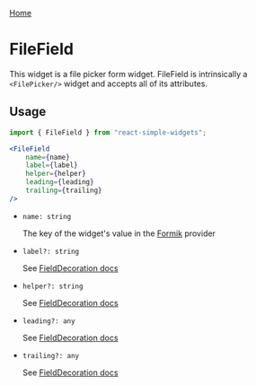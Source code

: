 [Home](../../../README.md)

# FileField

This widget is a file picker form widget. FileField is intrinsically a `<FilePicker/>` widget and accepts all of its attributes.

## Usage

```jsx
import { FileField } from "react-simple-widgets";

<FileField
    name={name}
    label={label}
    helper={helper}
    leading={leading}
    trailing={trailing}
/>
```

- `name: string`

  The key of the widget's value in the [Formik](https://jaredpalmer.com/formik/) provider

- `label?: string`

    See [FieldDecoration docs](../field-decoration/field-decoration-usage.md)

- `helper?: string`

    See [FieldDecoration docs](../field-decoration/field-decoration-usage.md)

- `leading?: any`

    See [FieldDecoration docs](../field-decoration/field-decoration-usage.md)

- `trailing?: any`

    See [FieldDecoration docs](../field-decoration/field-decoration-usage.md)
